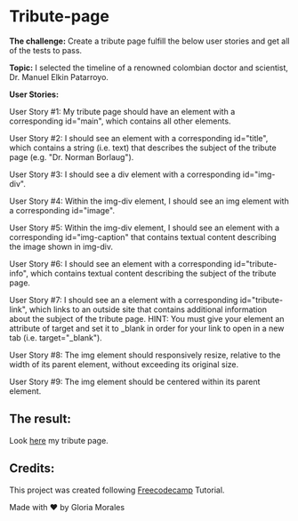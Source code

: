 # Tribute-page

**The challenge:** Create a tribute page fulfill the below user stories and get all of the tests to pass.

**Topic:** I selected the timeline of a renowned colombian doctor and scientist, Dr. Manuel Elkin Patarroyo.

**User Stories:**

User Story #1: My tribute page should have an element with a corresponding id="main", which contains all other elements.

User Story #2: I should see an element with a corresponding id="title", which contains a string (i.e. text) that describes the subject of the tribute page (e.g. "Dr. Norman Borlaug").

User Story #3: I should see a div element with a corresponding id="img-div".

User Story #4: Within the img-div element, I should see an img element with a corresponding id="image".

User Story #5: Within the img-div element, I should see an element with a corresponding id="img-caption" that contains textual content describing the image shown in img-div.

User Story #6: I should see an element with a corresponding id="tribute-info", which contains textual content describing the subject of the tribute page.

User Story #7: I should see an a element with a corresponding id="tribute-link", which links to an outside site that contains additional information about the subject of the tribute page. HINT: You must give your element an attribute of target and set it to _blank in order for your link to open in a new tab (i.e. target="_blank").

User Story #8: The img element should responsively resize, relative to the width of its parent element, without exceeding its original size.

User Story #9: The img element should be centered within its parent element.

## The result:

Look [here](https://codepen.io/gmoraleslondono/full/RvVbEZ) my tribute page.


## Credits:

This project was created following [Freecodecamp](https://learn.freecodecamp.org) Tutorial.

Made with ❤ by Gloria Morales

